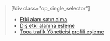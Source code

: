 > [!div class="op_single_selector"]
> * [Etki alanı satın alma](../articles/app-service-web/custom-dns-web-site-buydomains-web-app.md)
> * [Dış etki alanına eşleme](../articles/app-service-web/app-service-web-tutorial-custom-domain.md)
> * [Tooa trafik Yöneticisi profili eşleme](../articles/app-service-web/web-sites-traffic-manager-custom-domain-name.md)
> 
> 


